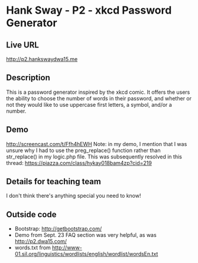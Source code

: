 # Hank Sway - P2 - xkcd Password Generator

## Live URL
<http://p2.hankswaydwa15.me>

## Description
This is a password generator inspired by the xkcd comic. It offers the users the ability to choose the number of words in their password, and whether or not they would like to use uppercase first letters, a symbol, and/or a number.

## Demo
<http://screencast.com/t/Ffh4hEWH>
Note: in my demo, I mention that I was unsure why I had to use the preg_replace() function rather than str_replace() in my logic.php file. This was subsequently resolved in this thread: <https://piazza.com/class/hykay018bam4zp?cid=219>

## Details for teaching team
I don't think there's anything special you need to know!

## Outside code
* Bootstrap: <http://getbootstrap.com/>
* Demo from Sept. 23 FAQ section was very helpful, as was <http://p2.dwa15.com/>
* words.txt from <http://www-01.sil.org/linguistics/wordlists/english/wordlist/wordsEn.txt>